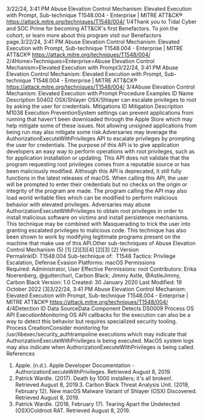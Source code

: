 3/22/24, 3:41 PM Abuse Elevation Control Mechanism: Elevated Execution with Prompt, Sub-technique T1548.004 - Enterprise | MITRE ATT&CK®
https://attack.mitre.org/techniques/T1548/004/ 1/4Thank you to Tidal Cyber and SOC Prime for becoming ATT&CK's ﬁrst Benefactors. To join the cohort, or learn more about this program visit our
Benefactors page.3/22/24, 3:41 PM Abuse Elevation Control Mechanism: Elevated Execution with Prompt, Sub-technique T1548.004 - Enterprise | MITRE ATT&CK®
https://attack.mitre.org/techniques/T1548/004/ 2/4Home>Techniques>Enterprise>Abuse Elevation Control Mechanism>Elevated Execution with Prompt3/22/24, 3:41 PM Abuse Elevation Control Mechanism: Elevated Execution with Prompt, Sub-technique T1548.004 - Enterprise | MITRE ATT&CK®
https://attack.mitre.org/techniques/T1548/004/ 3/4Abuse Elevation Control Mechanism: Elevated Execution
with Prompt
Procedure Examples
ID Name Description
S0402 OSX/Shlayer OSX/Shlayer can escalate privileges to root by asking the user for credentials.
Mitigations
ID Mitigation Description
M1038 Execution
PreventionSystem settings can prevent applications from running that haven't been downloaded through the Apple
Store which may help mitigate some of these issues. Not allowing unsigned applications from being run
may also mitigate some risk.Adversaries may leverage the AuthorizationExecuteWithPrivileges API to escalate privileges by prompting the user for credentials.
The purpose of this API is to give application developers an easy way to perform operations with root privileges, such as for application
installation or updating. This API does not validate that the program requesting root privileges comes from a reputable source or has been
maliciously modiﬁed.
Although this API is deprecated, it still fully functions in the latest releases of macOS. When calling this API, the user will be prompted to
enter their credentials but no checks on the origin or integrity of the program are made. The program calling the API may also load world
writable ﬁles which can be modiﬁed to perform malicious behavior with elevated privileges.
Adversaries may abuse AuthorizationExecuteWithPrivileges to obtain root privileges in order to install malicious software on victims
and install persistence mechanisms. This technique may be combined with Masquerading to trick the user into granting escalated
privileges to malicious code. This technique has also been shown to work by modifying legitimate programs present on the machine that
make use of this API.Other sub-techniques of Abuse Elevation Control Mechanism (5)
[1]
[2][3][4]
[2][3]
[2]
Version PermalinkID: T1548.004
Sub-technique of:  T1548
 
Tactics: Privilege Escalation, Defense Evasion
 
Platforms: macOS
 
Permissions Required: Administrator, User
 
Effective Permissions: root
Contributors: Erika Noerenberg, @gutterchurl, Carbon Black; Jimmy Astle, @AstleJimmy, Carbon Black
Version: 1.0
Created: 30 January 2020
Last Modiﬁed: 19 October 2022
[3]3/22/24, 3:41 PM Abuse Elevation Control Mechanism: Elevated Execution with Prompt, Sub-technique T1548.004 - Enterprise | MITRE ATT&CK®
https://attack.mitre.org/techniques/T1548/004/ 4/4Detection
ID Data SourceData Component Detects
DS0009 Process OS API
ExecutionMonitoring OS API callbacks for the execution can also be a way to detect this behavior but
requires specialized security tooling.
Process
CreationConsider monitoring for /usr/libexec/security\_authtrampoline executions which may
indicate that AuthorizationExecuteWithPrivileges is being executed. MacOS system logs
may also indicate when AuthorizationExecuteWithPrivileges is being called.
References
1. Apple. (n.d.). Apple Developer Documentation -
AuthorizationExecuteWithPrivileges. Retrieved August 8, 2019.
2. Patrick Wardle. (2017). Death by 1000 installers; it's all
broken!. Retrieved August 8, 2019.3. Carbon Black Threat Analysis Unit. (2019, February 12). New
macOS Malware Variant of Shlayer (OSX) Discovered.
Retrieved August 8, 2019.
4. Patrick Wardle. (2018, February 17). Tearing Apart the
Undetected (OSX)Coldroot RAT. Retrieved August 8, 2019.